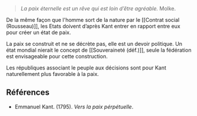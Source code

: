 >*La paix éternelle est un rêve qui est loin d’être agréable.*
>Molke.

De la même façon que l'homme sort de la nature par le [[Contrat social (Rousseau)]], les Etats doivent d’après Kant entrer en rapport entre eux pour créer un état de paix.

La paix se construit et ne se décrète pas, elle est un devoir politique. Un état mondial nierait le concept de [[Souveraineté (déf.)]], seule la fédération est envisageable pour cette construction. 

Les républiques associant le peuple aux décisions sont pour Kant naturellement plus favorable à la paix.

 ## Références
 
 - Emmanuel Kant. (1795). _Vers la paix pérpétuelle_.